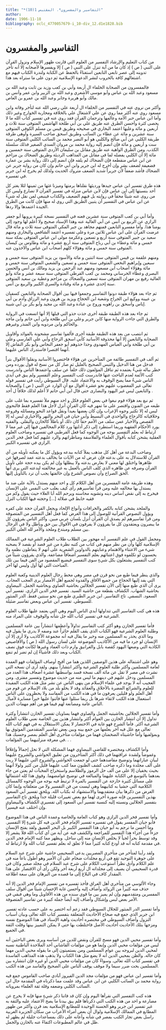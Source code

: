 ```yaml
---
title: "*التفاسير والمفسرون*. المقتبس 1(10)"
author: 
date: 1906-11-18
bibliography: oclc_4770057679-i_10-div_12.d1e1828.bib
---
```




#  التفاسير والمفسرون 

 من  كتاب التعليم والإرشاد 
 التفسير من العلوم التي قارنت ظهور الإسلام ونزول القرآن على النبي ( ص ) إذ كان ما من آية تنزل على النبي ( ص ) إلا ويفسرها لأصحابه إلا أنه تأخر تدوينه إلى عصر تابعي التابعين استغناءً بالحفظ عن الكتابة ولندرة الكتاب فيهم مع اشتغالهم كافة بالحروب لنشر الدعوة الإسلامية ثم دون على ما ستراه بعد هذا. 

 فالمفسرون من الصحابة الخلفاء ال  أربعة  وأبي بن كعب وزيد بن ثابت وعبد الله بن مسعود وعبد الله بن عباس وأبو موسى الأشعري وعبد الله بن الزبير وابن عمر وأنس بن مالك وأبو هريرة وجابر وعبد الله بن عمرو بن العاص. 

 وأكثر من نروي عنه في التفسير من الخلفاء ال  أربعة  علي رضي الله عنه لتأخر وفاته وابن مسعود روي عنه أكثر مما روي عن علي لاشتغال علي بالخلافة ومحاربة الخوارج وغير ذلك وأما ابن عباس حبر الأمة وعالمها وترجمان القرآن فقد روي عنه في تفسير كتاب الله ما لا يحصى كثرة وأحسن الطرق عنه طريق علي بن أبي طلحة الهاشمي المتوفى سنة  ثلاث  و  أربعين  و  مائة  وعليها اعتمد البخاري في صحيحه وطريق قيس بن مسلم الكوفي المتوفى سنة   عشرين  و  مائة  عن عطاء بن السائب وطريق اسحق صاحب السيرة وأوهى طرقة طريقة الكلبي عن أبي صالح والكلبي هو أبو النصر محمد بن السائب الكلبي المتوفى سنة  ست  و  أربعين  و  مائة  فإن انضم إليه رواية محمد بن مروان السدي الصغير فذلك سلسلة الكذب. ومن الطرق الواهية عنه طريق مقاتل بن سليمان الأزدي المتوفى سنة  خمسين  و  مائة  إلا أن الكلبي يفضله لما في مقاتل من المذاهب الرديئة وطريق الضحاك بن مزاحم عن ابن عباس منقطعة فإن الضحاك لم يلقه فإن انضم إلى ذلك رواية بشر بن عمارة فضعيفة لضعف بشر وإن أخرج له ابن جرير وابن أبي حاتم وإن كان من رواية جرير عن الضحاك فأشد ضعفاً لأن جريراً شديد الضعف متروك الحديث ولذلك لم يخرج له ابن جرير في تفسيره. 

 هذه طرق تفسير ابن عباس جيدها ورديئها نقلناها برمتها وميزنا غثها من ثمينها لئلا يغتر كل  أحد  بنسبتها إلى ابن عباس فإن لابن عباس منزلة في تفسير القرآن لا تضارع وليس   كل من روى عنه شيئاً محقاً في روايته بل فيهم الضعيف والكذاب فينبغي لمن نقل له شيءٌ عن ابن عباس في التفسير أن يتبين الطريق التي روي له منها فإن كانت من الطرق الجيدة اعتمدها وإلا ردها. 

 وأما أبي بن كعب المتوفى سنة  عشرين  فعنه في التفسير نسخة كبيرة يرويها أبو جعفر الرازي عن الربيع بن أنس عن أبي العالية عنه وهذا الإسناد صحيح ولا أعلم لها وجود إلى يومنا هذا. وأما مفسرو التابعين فمنهم مجاهد بن جبر المكي المتوفى سنة  ثلاث  و  مائة  قال عرضت القرآن على ابن عباس  ثلاثين  مرة وعلى تفسيره اعتمد الشافعي والبخاري ومنهم سعيد بن جبير المتوفى سنة  أربع  و  تسعين  وعكرمة مولى ابن عباس المتوفى بمكة سنة  خمس  و  مائة  وعطاء بن أبي رباح المتوفى سنة  أربع  عشرة  و  مائة  وطاوس بن كيسان المتوفى سنة  خمس  و  مائة  وهؤلاء كلهم أصحاب ابن عباس والآخذون عنه. 

 ومنهم علقمة بن قيس المتوفى سنة  اثنتين  و  مائة  والأسود بن يزيد المتوفى سنة  خمس  و  سبعين  وإبراهيم النخعي المتوفى سنة  خمس  و  تسعين  والشعبي المتوفى سنة  خمس  و  مائة  وهؤلاء أصحاب ابن مسعود ومنهم عبد الرحمن بن يزيد ومالك بن أنس والحسن البصري وعطاء الخرساني ومحمد بن كعب القرظي المتوفى سنة  سبعة  عشر  و  مائة  وأبو العالية رفيع بن مهران المتوفى سنة  تسعين  والضحاك بن مزاحم وعطية بن سعيد المتوفى سنة  إحدى  عشرة  و  مائة  وقتادة والسري الكبير والربيع بن أنس. 

 ثم جاء بعد هؤلاء طبقة دونوا التفاسير وجمعوا فيها بين أقوال الصحابة والتابعين كسفيان بن عيينة ووكيع ابن الجراح وشعبة ابن الحجاج ويزيد بن هرون وعبد الرزاق وآدم بن أبي   إياس واسحق بن راهوبه وروح بن عبادة وعبد الله بن مجيد وأبو بكر بن أبي شيبة. 

 ثم جاء بعد هذه الطبقة طبقة أخرى حذت حذو التي قبلها إلا أنها اتسعت في الرواية والطرق التي جاءت الرواية منها كابن جرير وعلي بن أبي طلحة وابن أبي حاتم وابن ماجة والحاكم وابن مردويه وابن المنذر وغيرهم. 

 ثم انتصب من بعد هذه الطبقة طبقة أخرى فألفوا تفاسير مشحونة بالفوائد وأقاويل الصحابة والتابعين إلا أنها محذوفة الأسانيد كأبي اسحق الزجاج وأبي علي الفارسي وعلي بن أبي طلحة وأبي العباس المهدوي وحذا حذوهم أبو جعفر النحاس وأبو بكر النقاش إلا أنهما   اقتصرا فاستدرك الناس عليهما. 

 ثم  ألف  في التفسير طائفة من المتأخرين عن هؤلاء فاختصروا الأسانيد ونقلوا الأقوال بتراً فدخل من هنا الدخيل والتبس الصحيح بالعليل ثم صار كل من نسخ له قول يورده ومن خطر بباله شيءٌ يعتمده ثم تناقل المؤلفون ذلك خلفاً عن سلف واعتمدها الناس واندرست كتب الأئمة لعدم الباحث عنها فاندرست كتب التفسير وعلم التفسير ولم يبق في أيدي الناس شيءٌ مما يصح الوقوف به والاعتماد عليه. قال السيوطي رأيت في تفسير قوله تعالى غير المغضوب عليهم نحو  عشرة  أقوال مع أن الوارد عن النبي ( ص ) والصحابة والتابعين ليس غير اليهود والنصارى حتى قال ابن أبي حاتم لا أعلم لذلك خلافاً ل  أحد  . 

 ثم نبغ بعد هؤلاء قوم نبغوا في بعض العلوم فكل و  احد  منهم ملأ تفسيره بما غلب على طبعه من الفنون واقتصر على ما تمهر فيه كأن القرآن أنزل لأجل هذا العلم فقط فالنحوي ليس له إلا تكثير وجوه الإعراب وإن كان بعضها بعيداً ونقل قواعد النحو ومسائله وفروعه وخلافياته كالزجاج والواحدي في البسيط وأبي حيان في البحر والنهر والأخباري ليس له إلا القصص والأخبار عمن سلف من الأمم حقاً كان ذلك أو باطلاً كالخازن والبقلي. والفقيه يورد الأحكام الفقهية وربما استطرد إلى ذكر أدلتها ورد كلام المخالفين فيها إلى غير مما لا ارتباط له بعلم التفسير بوجه من الوجوه كما فعل القرطبي في تفسيره وصاحب العلوم العقلية يشحن كتابه بأقوال العلماء والفلاسفة ومناظراتهم والرد عليهم كما فعل فخر الدين الرازي في تفسيره الكبير. 

 وصاحب البدعة من أهل كل مذهب يملأ كتابه ببدعه ويؤول كل ما يمكنه تأويله من آي القرآن للاستدلال به على بدعته فإن عرض له من الآيات ما يخالف بدعته عمد لصرفها عن ظاهرها واختلق لها معنى لا يعارض بدعته ولا يبطلها وإن لم يكن بيده حجة على تأويل القرآن وصرفه عن ظاهره الذي كلف الناس بالعمل به غير مخالفته لبدعته التي يرى   أنها الحق الصراح وأن نصوص الشرع وإن خالفتها يجب أن ترد بالتأويل إليها. 

 وهذه طريقة عامة المفسرين من أهل الكلام كل و  احد  منهم يستدل بالآية على ضد ما يستدل بها مخالفه عليه ومن قرأ تفاسيرهم رأى كيف يغلب حب النفس على الإنسان فيخرج به إلى نقض أساس دينه وتشويه محاسنه ويرحم الله أبا العلاء حيث يقول   وكم من فقيه خابط في ضلالة  [...]  وحجته فيها الكتاب النزل 

 والملحد يشحن كتابه بالكفر والخرافات وأنواع الإلحاد ويجعل القرآن حجة على كفره ويؤول النصوص القرآنية للوصول إلى هذا الغرض كما فعل أهل التفسير من المتصوفة ومن قرأ تفاسيرهم لم يصدق أن القرآن أنزل بلسان عربي مبين. وأكثر الناس يقرؤون كل ما يبصرون ويعتقدون كل ما يقرؤون لا يفرقون في الأقوال بين حق وباطل ولا في الرجال بين مسلم ومبتدع وملحد والأمر لله العلي الكبير. 

 ومجمل القول في علم التفسير أنه مهجور بين الطلاب طلاب العلوم الشرعية في الممالك الإسلامية كلها وأن من نظر منهم في كتاب من كتبه نظرة من غير قصد أو بقصد لا يصحبه شيء من الاعتناء والاهتمام وعنايتهم بالدواوين الشعرية على أنهم لا يتعاطون نظمه ولا يحسنون لو تكلفوه فوق اعتنائهم بعلم التفسير أضعافاً مضاعفة. والذي يقرؤون شيئاً من كتب التفسير يشتغلون بكل شيءٍ سوى التفسير فيضيع المقصود من الفن فيما بين تلك المباحث التي لها أول وليس لها آخر. 

 والذي ينظر فيما طبع من نحو قرن في مصر وهي محط رجال العلوم الدينية وكعبة العلوم التي يفد إليها الحجاج من جميع الآفاق والقدوة لجميع أهل الأمصار يرى العجب العجاب. يرى أن الذي طبع منها إلى الآن تفسير الجلالين بحاشية الصاوي وبحاشية الجمل. البيضاوي بحاشية الشهاب. الكشاف بقطعة من حاشية السيد. تفسير فخر الدين الرازي. تفسير أبي السعود. النسفي. تاج التفاسير. ابن جرير الطبري طبع من نحو سنتين فقط. الدر المنثور للسيوطي. تفسير ابن عباس وبعض تفاسير ضئيلة. 

 هذه هي كتب التفاسير التي تتداولها أيدي الناس اليوم وهي التي يعتمد عليها طلاب العلوم الشرعية في تفسير كتاب الله جل شأنه والوقوف على المراد منه. 

 فأما تفسير الخازن وهو أكثر كتب التفاسير تداولاً وأعظمها انتشاراً بين عامة المسلمين وطلبة العلوم الشرعية فهو الكتاب الذي يقف القلم حائراً عند وصفه لا يدري ما يقول فيه وما الذي يحذر به المسلمين منه وخير ما يقال فيه أنه مجموعة الأكاذيب ولا أرى إلا   أن الإنسان لو جرد ما فيه من الأكاذيب الموضوعة على لسان رسول الله ( ص ) والأقاصيص الكاذبة التي وضعها اليهود كقصة بابل والغرانيق وارم ذات العماد وغيرها لكانت فوق   نصف الكتاب وبعد ذلك فأشياءٌ إن لم تضر لم تنفع. 

 وهو على اشتماله على هذين الوصفين اللذين هما من أقبح أوصاف المؤلفات فهو العمدة لعامة المسلمين وأكثر طلبة العلوم الشرعية وأكثر انتشاراً بينهم. ولقد أرى أن نسخه التي نشرت في مصر لا تقل عن  مائة  ألف  نسخة فسد بواسطتها  عشرة  أضعاف هذا العدد من المسلمين ودخل عليهم في دينهم ما ليس منه من حديث موضوع وتفسير مفترى. ومن العجيب أنه لا يوجد في علماء الإسلام من ينهى الناس عن نشر مثل هذه الكتب المفيدة للعلوم والشرائع المضرة بالأخلاق والعقائد وقد لا يخلو بلد من بلاد الإسلام عن قوم من أهل العلم ولو قليلين يعرفون ما في هذه الكتب من المفاسد ولا يحظرون على الناس استعمال هذه الكتب لاتقاء شرها بل ربما سئلوا عنها فأثنوا عليها خيراً مسايرة لأميال الناس عامة ومصانعة لهم فيما هو من أهم مهمات الدين. 

 وأما تفسير الجلالين بحاشيتيه الجمل والصاوي فهما يساويان تفسير الخازن انتشاراً وكثرة تداول إلا أن انتشار الخازن بين العوام أكثر وانتشار هذين بين الخاصة نعني طلاب العلوم الشرعية أكثر. فأما الشرح فهو غاية في الاختصار لا يمكن الاستقلال به في فهم كتاب الله تعالى مع علل فيه أخر يعلمها من جمع بينه وبين بعض تفاسير المتقدمين الموثوق بها وبمؤلفيها وأما حاشيتاه الضخمتان فهما من مؤلفات متأخري أهل العلم بمصر وحسبك هذا في معرفة منزلتيهما بين المؤلفات. . . 

 وأما الكشاف ومختصره للقاضي البيضاوي فهما المشكلة التي لا تحل إجمالاً وإغلاقاً وغموضاً ولشدة عراقتهما في ذلك أكثر المتأخرون من تعليق الحواشي والشروح عليهما لبيان عباراتهما وتوضيح مقاصدهما حتى لو جمعت الحواشي والشروح التي عليهما لا ربت على  ألف  مجلدة وما ذكره صاحب كشف الظنون مما كتب عليهما قليل من كثير ولولا أنهما بحيث يخفيان إلا على من  ألف  حل الرموز والطلاسم واستخراج المخبآت لم يعتن من جاء بعدهما بالتوسع في الكتابة عليهما والمبالغة في توضيح غوامضهما. وفوق هذا كله اشتمالها على مسائل كثيرة خارجة عن التفسير بالمرة لا ترتبط فيه بوجه من الوجوه كالمسائل الكلامية التي حشيا به كتابيهما وهي ليست من فن التفسير ولا من متعلقاته وإنما كان الغرض من ذكرها بيان معتقديهما والاستشهاد له بكتاب الله.   ويلحق تفسير أبي السعود بهذين التفسيرين فإنه صورة أخرى لهما مع بعض تغييرات   قليلة جداً ويلحق تاج التفاسير بتفسير الجلالين ونسبته إليه كنسبة تفسير أبي السعود إلى تفسيري الكشاف والبيضاوي وإن اختلف عنه فيسيراً. 

 وأما تفسير فخر الدين الرازي وهو كتاب العامة والخاصة وعمدة الناس في هذا الموضوع فأبو حيان المفسر يقول في تفسيره تفسير الإمام فخر الدين فيه كل شيءٍ إلا التفسير. وما أحسن ما ترجم به أبو حيان هذا التفسير الكبير بل البحر العميق ولقد يفتح الإنسان جزءاً من أجزاء هذا التفسير للمراجعة والكشف فيه عن آية من آي كتاب الله فلا يشعر إلا وقد توسط بحراً لجياً لا يخلص الإنسان منه إلى ساحل. ويظهر مما كتبه الإمام فخر الدين في مقدمة كتابه أنه قد أودع كتابه كثيراً مما لا تعلق له بعلم تفسير كتاب الله ولا ارتباط له. 

 ولقد رأينا لمتأخر من متأخري المصريين يدعى السحيمي حاشية على شرح عبد السلام على جوهرة التوحيد تقع في  أربع  مجلدات ضخام على أن الأمير وهو أطول باعاً منه في علم الكلام وأدق نظراً استوعب الكلام على شرح عبد السلام في مجلد صغير وكان في قدرة السحيمي أن يضيف إلى مجلداته ال  أربع  أربعة أخر ولكن رأى أن الاقتصار على هذا المقدار كاف في البلاغ إلى ما قصده من البرهان على سعة اطلاعه. 

 وجاء الألوسي من متأخري أهل العراق فأخذ تفسيره من تفسير الإمام فخر الدين إلا أنه حذف منه كثيراً من الزوائد وأضاف إليه وأحسن غاية الإحسان شيئاً من أقوال سلف المفسرين ومتقدميهم وإن لم يميز بين ما قوي سنده من هذه الأقاويل وما وهي فبقي في الأمر بعض لبس وإشكال وأضاف إليه أيضاً جملة كبيرة من تفاسير المتصوفة. 

 وأما تفسير الدر المنثور للجلال السيوطي فقد زعم أنه اختصر به على حسب عادته تفسير ابن جرير الذي جمع فيه صحاح الأحاديث المتعلقة بتفسير كتاب الله تعالى وبيان أسباب النزول وأضاف السيوطي في مختصره أحاديث واهية الإسناد في هذا الموضوع نفسه ومزجها بتلك الأحاديث أحاديث الأصل فاختلطت بها حتى لا يمكن التمييز بينها وقلت الثقة في الجميع. 

 وأما تفسير محيي الدين فهو مسخ للقرآن ونقض للدين من أساسه ويرى بعض الباحثين أنه ليس من مؤلفات محيي الدين وإنما هو من مؤلفات القاشاني  أحد  الملاحدة الباطنية نسبه   لمحيي الدين لبروجه بين عوام المسلمين ومن يستميتون إلى ما يقوله محيي الدين مهما كان حاله. والظن بمحيي الدين أنه لا يضع مثل هذا الكتاب ولا يذهب هذه المذاهب الفاسدة في تفسير كتاب الله تعالى. وسواءٌ كان من مؤلفات محيي الدين أو غيره فإن انتشاره بين المسلمين بحت ضرر سيما ولا موقف يوقف الناس على الصحيح والفاسد من هذه الكتب. 

 وأما تفسير ابن عباس فهو من مؤلفات مجد الدين الفيروز آبادي صاحب القاموس جمع   فيه رواية محمد بن السائب الكلبي عن ابن عباس وقد علمت مما ذكرناه في المقدمة حال ابن السائب الكلبي وضعفه وقلة ثقة العلماء بمروياته. 

 هذه كتب التفسير التي نقرأها اليوم وإن كان قد فاتنا ذكر شيءٍ منها فإنه لا يخرج عن مضارعة و  احد  من هذه الكتب التي ذكرناها فلم يبق بيدنا ما يصح الاعتماد عليه والثقة به غير تفسير ابن جرير وهو الحسنة الوحيدة للمطابع الإسلامية بعد قرن وأكثر من ظهور المطابع في الممالك الإسلامية ولوال أن بعض أمراء الأعراب من سكان الجزيرة العربية راسل بعض تجار الكتب بمصر في شأنه وأعانه على ذلك بمساعدات جليلة لم يظهر له ظل في عالم المطبوعات اكتفاءً عنه بالخازن والجمل. 
